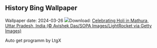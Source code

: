 ## History Bing Wallpaper
Wallpaper date: 2024-03-26
![](https://www.bing.com/th?id=OHR.ColorfulHoli_EN-US2354988297_UHD.jpg&w=1000)Download: [Celebrating Holi in Mathura, Uttar Pradesh, India (© Avishek Das/SOPA Images/LightRocket via Getty Images)](https://www.bing.com/th?id=OHR.ColorfulHoli_EN-US2354988297_UHD.jpg)

Auto get programm by LtgX

